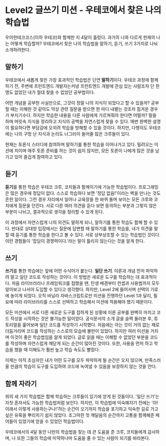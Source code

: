 # Level2 글쓰기 미션 - 우테코에서 찾은 나의 학습법

우아한테크코스(이하 우테코)와 함께한 지 4달이 흘렀다. 과거의 나와 다르게 현재의 나는 어떻게 학습할까? 우테코에서 찾은 나의 학습법을 말하기, 듣기, 쓰기 3가지로 나눠 소개하려한다.

## 말하기

우테코에서 새롭게 찾은 가장 효과적인 학습법은 단연 **말하기**이다. 우테코 과정에 함께하기 전, 주변에 프런트엔드 개발자는커녕 프런트엔드 개발에 관심 있는 사람조차 단 한 명도 없었던 내가 절대 찾을 수 없었던 공부법이다.

어떤 개념을 공부한 사실만으로, 그것이 정말 나의 지식이 되었다고 할 수 있을까? 공부할 때는 이해한 것 같아도 막상 관련 질문을 받으면 한 마디 내뱉는 것조차 힘겨운 경우가 부지기수다. 하지만 학습한 내용을 다른 사람에게 가르쳐줘야 한다면 어떨까? 말을 하며 머릿속 지식을 정리하고 지식의 공백을 자연스럽게 찾을 수 있다. 매번 완벽한 설명이 필요하다면 부담감에 오히려 학습을 방해할 수 있을 것이다. 하지만, 다행히도 우테코에는 나의 구멍 난 지식과 논리도 너그러이 들어줄 많은 크루들이 있다.

현재는 토론식 스터디에 참여하며 말하기를 통한 학습을 이어나가고 있다. 밀려오는 미션에 치이며 매주 토론 준비를 하는 것이 쉽지 않지만, 모든 토론이 나에게 많은 것을 남기고 있어 즐겁게 참여하고 있다.

## 듣기

**듣기**를 통한 학습은 우테코 크루, 코치들과 함께이기에 가능한 학습법이다. 프로그래밍은 많은 경우에 정답이 없다. 스스로 학습하다 보면 '정답 없음!'이라는 벽을 만나는 것도 흔한 일이다. 그런 경우 자리에서 일어나 교육장을 한 바퀴 돌며 보이는 모든 크루와 코치에게 질문을 던진다. 서로 다른 여러 의견을 듣다 보면 동의하는 부분과 그렇지 않은 부분이 나뉘고, 결과적으로 생각을 정리할 수 있게 된다.

이 과정에서 자연스럽게 나의 의견도 말하게 되니, 말하기를 통한 학습도 함께 할 수 있다. 반대로 상대방 입장에서는 질문에 답변할 때 말하기를 통한 학습을, 내가 의견을 말할 때 듣기를 통한 학습을 한다고 볼 수 있다. 서로 상부상조할 수 있는 학습법인 것이다. 이런 경험들이 '잡담이 경쟁력이다.'라는 말이 틀리지 않는다는 것을 알게 한다.

## 쓰기

**쓰기**를 통한 학습에는 앞에 어떤 수식어가 붙는다. **일단 쓰기**. 이론과 개념 먼저 파악하려 말고 일단 코드로 작성하는 것이다. 이 방법은 새로운 도구를 학습하는 데 효과적이다. 처음 라이브러리나 프레임워크를 접했을 땐, 탄생 배경부터 컨셉과 사용법까지 모두 알아보고 나서야 도입할 수 있다고 생각했다. 하지만, Level 2에 들어서며 선택의 기로에 놓이게 되었다. 오직 바닐라 자바스크립트로만 미션을 진행하던 Level 1과 달리, 필요에 따라 라이브러리를 스스로 선택하고 학습해서 미션에 적용해야 했기 때문이다.

모든 미션에서 서로 다른 새로운 도구를 접하게 된 상황에 이론 공부를 완벽히 마치고 코드 작성을 시작하는 것은 불가능한 일이었다. 공식문서의 소개 글을 슬쩍 둘러본 후, 튜토리얼을 훑어보며 일단 코드를 작성하기 시작했다. 처음에는 아는 것이 거의 없는 채로 더듬거리며 코드를 작성하는 스스로의 모습에 불만이 있었다. 하지만 여러 미션을 거치며 이것이 좋은 학습법임을 알게 되었다. 글로 읽을 때는 이해할 수 없었던 부분을 코드를 작성하며 자연스럽게 깨닫게 되는 순간이 많아진 것이다. 또한, 사용을 먼저 하고 학습을 했을 때 이해도가 훨씬 높고 학습 속도도 빨랐다.

이제는 아직 초심자인 내가 어떤 도구를 모두 파악하게 될 순간은 오지 않으며, 만족스러울 만큼의 학습이 도구를 도입하여 코드에 녹여낼 수 있음을 보장하지 않는 것을 안다.

## 함께 자라기

위의 세 가지 학습법은 함께 학습하는 크루들이 있기에 얻게 된 것들이다. '일단 쓰기'는 자칫 혼자서도 가능한 학습법처럼 보인다. 하지만, 이 학습법에 익숙해지기 전에는 '아! 이래서 이렇게 사용하는구나!'하는 순간이 오기까지 학습을 포기하고 익숙한 길로 가고 싶은 유혹을 뿌리치기 쉽지 않았다. 조그마한 첫 깨달음의 순간까지 고통을 함께해준 페어들이 있었기에 얻을 수 있었던 학습법이다.

우테코에서의 4달 동안 나만의 학습법을 찾는 데 큰 도움을 준 크루, 코치들에게 감사하며, 나 또한 그들의 학습에 미약하나마 도움을 줄 수 있는 사람이 되기를 바라본다.
